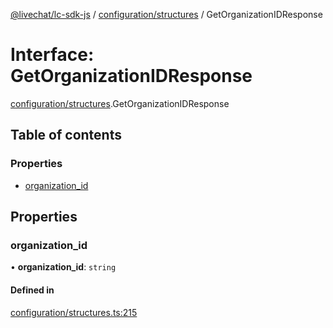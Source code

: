 [@livechat/lc-sdk-js](../README.md) / [configuration/structures](../modules/configuration_structures.md) / GetOrganizationIDResponse

# Interface: GetOrganizationIDResponse

[configuration/structures](../modules/configuration_structures.md).GetOrganizationIDResponse

## Table of contents

### Properties

- [organization\_id](configuration_structures.GetOrganizationIDResponse.md#organization_id)

## Properties

### organization\_id

• **organization\_id**: `string`

#### Defined in

[configuration/structures.ts:215](https://github.com/livechat/lc-sdk-js/blob/a3fdde0/src/configuration/structures.ts#L215)
